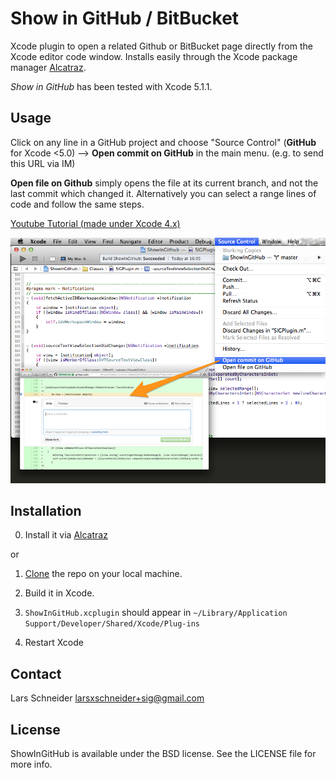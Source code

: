 # Show in GitHub / BitBucket
Xcode plugin to open a related Github or BitBucket page directly from the Xcode editor code window. Installs easily through the Xcode package manager [Alcatraz](http://alcatraz.io/).

*Show in GitHub* has been tested with Xcode 5.1.1.

## Usage

Click on any line in a GitHub project and choose "Source Control" (**GitHub** for Xcode <5.0) --> **Open commit on GitHub** in the main menu. (e.g. to send this URL via IM)

**Open file on Github** simply opens the file at its current branch, and not the last commit which changed it. Alternatively you can select a range lines of code and follow the same steps.

[Youtube Tutorial (made under Xcode 4.x)](https://www.youtube.com/watch?v=dWRjkYk8A6s)

![Screenshot](open_commit_example.png)

## Installation

0. Install it via [Alcatraz](http://alcatraz.io/)

or

1. [Clone](github-mac://openRepo/https://github.com/larsxschneider/ShowInGitHub) the repo on your local machine.

2. Build it in Xcode.

3. `ShowInGitHub.xcplugin` should appear in `~/Library/Application Support/Developer/Shared/Xcode/Plug-ins`

3. Restart Xcode


## Contact

Lars Schneider <larsxschneider+sig@gmail.com>


## License

ShowInGitHub is available under the BSD license. See the LICENSE file for more info.
